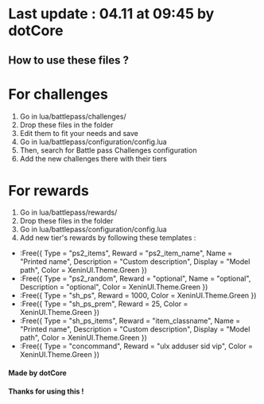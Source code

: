 # Last update : 04.11 at 09:45 by dotCore    
  
## How to use these files ?  

# For challenges
1) Go in lua/battlepass/challenges/ 
2) Drop these files in the folder
3) Edit them to fit your needs and save
4) Go in lua/battlepass/configuration/config.lua 
5) Then, search for Battle pass Challenges configuration
6) Add the new challenges there with their tiers
  
# For rewards
1) Go in lua/battlepass/rewards/
2) Drop these files in the folder
3) Go in lua/battlepass/configuration/config.lua 
4) Add new tier's rewards by following these templates :
- :Free({ Type = "ps2_items", Reward = "ps2_item_name", Name = "Printed name", Description = "Custom description", Display = "Model path", Color = XeninUI.Theme.Green })
- :Free({ Type = "ps2_random", Reward = "optional", Name = "optional", Description = "optional", Color = XeninUI.Theme.Green })
- :Free({ Type = "sh_ps", Reward = 1000, Color = XeninUI.Theme.Green })
- :Free({ Type = "sh_ps_prem", Reward = 25, Color = XeninUI.Theme.Green })
- :Free({ Type = "sh_ps_items", Reward = "item_classname", Name = "Printed name", Description = "Custom description", Display = "Model path", Color = XeninUI.Theme.Green })
- :Free({ Type = "concommand", Reward = "ulx adduser sid vip", Color = XeninUI.Theme.Green })

  
#### Made by dotCore  
#### Thanks for using this !  